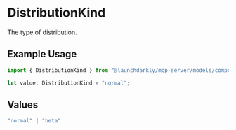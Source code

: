 # DistributionKind

The type of distribution.

## Example Usage

```typescript
import { DistributionKind } from "@launchdarkly/mcp-server/models/components";

let value: DistributionKind = "normal";
```

## Values

```typescript
"normal" | "beta"
```
